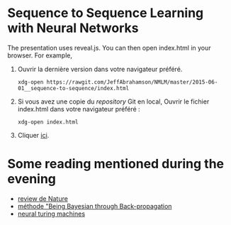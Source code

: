 # Sequence to Sequence Learning with Neural Networks

The presentation uses reveal.js. You can then open index.html in your browser.  For example,

1.  Ouvrir la dernière version dans votre navigateur préféré.

    ```
    xdg-open https://rawgit.com/JeffAbrahamson/NMLM/master/2015-06-01__sequence-to-sequence/index.html
    ```

2.  Si vous avez une copie du _repository_ Git en local,
   Ouvrir le fichier index.html dans votre navigateur préféré :

    ```
    xdg-open index.html
    ```

3.  Cliquer [ici](https://rawgit.com/JeffAbrahamson/NMLM/master/2015-06-01__sequence-to-sequence/index.html).

# Some reading mentioned during the evening

* [review de Nature](http://www.docdroid.net/11p1b/hinton.pdf.html)
* [méthode "Being Bayesian through Back-propagation](http://arxiv.org/abs/1505.05424)
* [neural turing machines](http://arxiv.org/pdf/1410.5401.pdf)

